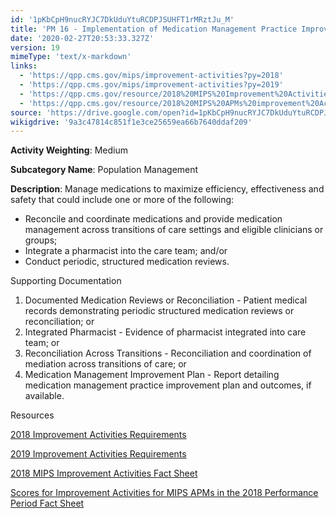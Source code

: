 ```yaml
---
id: '1pKbCpH9nucRYJC7DkUduYtuRCDPJSUHFT1rMRztJu_M'
title: 'PM 16 - Implementation of Medication Management Practice Improvements'
date: '2020-02-27T20:53:33.327Z'
version: 19
mimeType: 'text/x-markdown'
links:
  - 'https://qpp.cms.gov/mips/improvement-activities?py=2018'
  - 'https://qpp.cms.gov/mips/improvement-activities?py=2019'
  - 'https://qpp.cms.gov/resource/2018%20MIPS%20Improvement%20Activities%20Fact%20Sheet'
  - 'https://qpp.cms.gov/resource/2018%20MIPS%20APMs%20improvement%20Activities%20scores%20fact%20sheet'
source: 'https://drive.google.com/open?id=1pKbCpH9nucRYJC7DkUduYtuRCDPJSUHFT1rMRztJu_M'
wikigdrive: '9a3c47814c851f1e3ce25659ea66b7640ddaf209'
---
```

**Activity Weighting**: Medium

**Subcategory Name**: Population Management

**Description**: Manage medications to maximize efficiency, effectiveness and safety that could include one or more of the following:

* Reconcile and coordinate medications and provide medication management across transitions of care settings and eligible clinicians or groups;
* Integrate a pharmacist into the care team; and/or
* Conduct periodic, structured medication reviews.

Supporting Documentation

1. Documented Medication Reviews or Reconciliation - Patient medical records demonstrating periodic structured medication reviews or reconciliation; or
2. Integrated Pharmacist - Evidence of pharmacist integrated into care team; or
3. Reconciliation Across Transitions - Reconciliation and coordination of mediation across transitions of care; or
4. Medication Management Improvement Plan - Report detailing medication management practice improvement plan and outcomes, if available.

Resources

[2018 Improvement Activities Requirements](https://qpp.cms.gov/mips/improvement-activities?py=2018)

[2019 Improvement Activities Requirements](https://qpp.cms.gov/mips/improvement-activities?py=2019)

[2018 MIPS Improvement Activities Fact Sheet](https://qpp.cms.gov/resource/2018%20MIPS%20Improvement%20Activities%20Fact%20Sheet)

[Scores for Improvement Activities for MIPS APMs in the 2018 Performance Period Fact Sheet](https://qpp.cms.gov/resource/2018%20MIPS%20APMs%20improvement%20Activities%20scores%20fact%20sheet)
